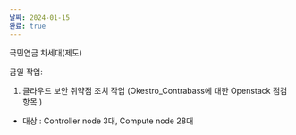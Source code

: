 ```yaml
---
날짜: 2024-01-15
완료: true
---
```


국민연금 차세대(제도)

금일 작업:

1. 클라우드 보안 취약점 조치 작업 (Okestro_Contrabass에 대한 Openstack 점검항목 )
- 대상 : Controller node 3대, Compute node 28대
